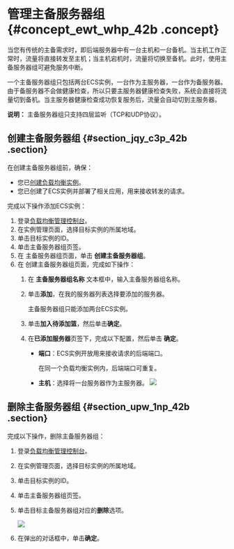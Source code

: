# 管理主备服务器组 {#concept_ewt_whp_42b .concept}

当您有传统的主备需求时，即后端服务器中有一台主机和一台备机。当主机工作正常时，流量将直接转发至主机；当主机宕机时，流量将切换至备机。此时，使用主备服务器组可避免服务中断。

一个主备服务器组只包括两台ECS实例，一台作为主服务器，一台作为备服务器。由于备服务器不会做健康检查，所以只要主服务器健康检查失败，系统会直接将流量切到备机。当主服务器健康检查成功恢复服务后，流量会自动切到主服务器。

**说明：** 主备服务器组只支持四层监听（TCP和UDP协议）。

## 创建主备服务器组 {#section_jqy_c3p_42b .section}

在创建主备服务器组前，确保：

-   您已[创建负载均衡实例](intl.zh-CN/用户指南（旧版，即将下线）/负载均衡实例/创建实例.md#)。
-   您已创建了ECS实例并部署了相关应用，用来接收转发的请求。

完成以下操作添加ECS实例：

1.  登录[负载均衡管理控制台](https://slb.console.aliyun.com/slb/)。
2.  在实例管理页面，选择目标实例的所属地域。
3.  单击目标实例的ID。
4.  单击主备服务器组页签。
5.  在 主备服务器组页面，单击 **创建主备服务器组**。
6.  在 创建主备服务器组页面，完成如下操作：
    1.  在 **主备服务器组名称** 文本框中，输入主备服务器组名称。
    2.  单击**添加**，在我的服务器列表选择要添加的服务器。

        主备服务器组只能添加两台ECS实例。

    3.  单击**加入待添加篮**，然后单击**确定**。
    4.  在**已添加服务器**页签下，完成以下配置，然后单击 **确定**。

        -   **端口**：ECS实例开放用来接收请求的后端端口。

            在同一个负载均衡实例内，后端端口可重复。

        -   **主机**：选择将一台服务器作为主服务器。
        ![](http://static-aliyun-doc.oss-cn-hangzhou.aliyuncs.com/assets/img/15671/15382911237370_zh-CN.png)


## 删除主备服务器组 {#section_upw_1np_42b .section}

完成以下操作，删除主备服务器组：

1.  登录[负载均衡管理控制台](https://slb.console.aliyun.com/slb/)。
2.  在实例管理页面，选择目标实例的所属地域。
3.  单击目标实例的ID。
4.  单击主备服务器组页签。
5.  单击目标主备服务器组对应的**删除**选项。

    ![](http://static-aliyun-doc.oss-cn-hangzhou.aliyuncs.com/assets/img/15671/15382911237475_zh-CN.png)

6.  在弹出的对话框中，单击**确定**。

